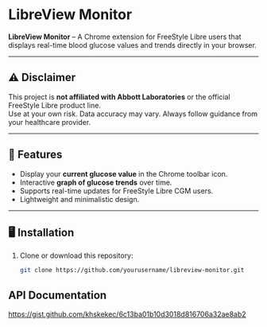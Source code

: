 # LibreView Monitor

**LibreView Monitor** – A Chrome extension for FreeStyle Libre users that displays real-time blood glucose values and trends directly in your browser.

---

## ⚠️ Disclaimer

This project is **not affiliated with Abbott Laboratories** or the official FreeStyle Libre product line.  
Use at your own risk. Data accuracy may vary. Always follow guidance from your healthcare provider.

---

## 📌 Features

- Display your **current glucose value** in the Chrome toolbar icon.
- Interactive **graph of glucose trends** over time.
- Supports real-time updates for FreeStyle Libre CGM users.
- Lightweight and minimalistic design.

---

## 🖥 Installation

1. Clone or download this repository:
   ```bash
   git clone https://github.com/yourusername/libreview-monitor.git
   ```

## API Documentation

<https://gist.github.com/khskekec/6c13ba01b10d3018d816706a32ae8ab2>
